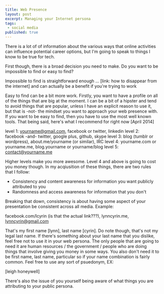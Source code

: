```yaml
---
title: Web Presence
layout: post
excerpt: Managing your Internet persona
tags:
 - social media
published: true
---
```


There is a lot of of information about the various ways that online activities can influence potential career options, but I'm going to speak to things I know to be true for tech.

First though, there is a broad decision you need to make. Do you want to be impossible to find or easy to find?

Impossible to find is straightforward enough ... [link: how to disappear from the internet] and can actually be a benefit if you're trying to work 

Easy to find can be a bit more work. Firstly, you want to have a profile on all of the things that are big at the moment. I can be a bit of a hipster and tend to avoid things that are popular, unless I have an explicit reason to use it, but that is -not- the mindset you want to approach your web presence with. If you want to be easy to find, then you have to use the most well known tools. That being said, here's what I recommend for right now [April 2014]

level 1: yourname@gmail.com, facebook or twitter, linkedin
level 2: facebook -and- twitter, google plus, github, skype
level 3: blog (tumblr or wordpress), about.me/yourname (or similar), IRC
level 4: yourname.com or yourname.me, blog.yourname or yourname/blog
level 5: contact@yourname.me

Higher levels make you more awesome. Level 4 and above is going to cost you money though. In my acqiusition of these things, there are two rules that I follow:

* Consistency and content awareness for information you want publicly attributed to you
* Randomness and access awareness for information that you don't

Breaking that down, consistency is about having some aspect of your presentation be consistent across all media. Example:

facebook.com/lcyrin (is that the actual link???), lynncyrin.me, lynncyrin@gmail.com

That's my first name [lynn], last name [cyrin]. Do note though, that's not my legal last name. If there's something about your last name that you dislike, feel free not to use it in your web persona. The only people that are going to need it are human resources / the government / people who are doing things that involve giving you money in some ways. You also don't need it to be first name, last name, particular so if your name combination is fairly common. Feel free to use any sort of psuedonym, EX:

[leigh honeywell]

There's also the issue of you yourself being aware of what things you are attributing to your public persona. 